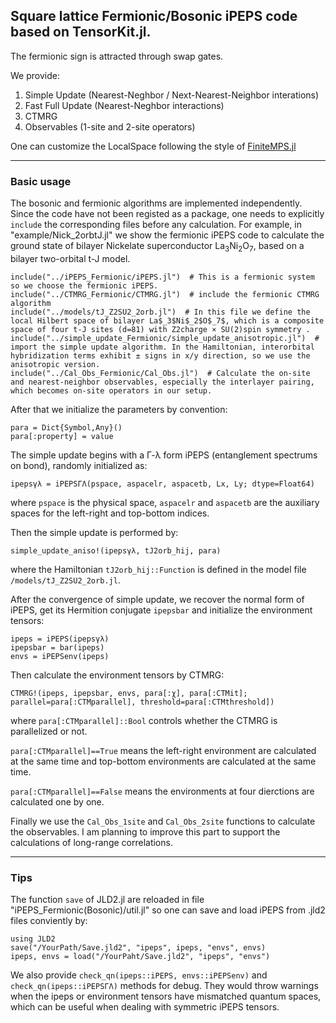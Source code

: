 ## Square lattice Fermionic/Bosonic iPEPS code based on TensorKit.jl.

The fermionic sign is attracted through swap gates.

We provide:
1. Simple Update (Nearest-Neghbor / Next-Nearest-Neighbor interations)
1. Fast Full Update (Nearest-Neghbor interactions)
1. CTMRG
1. Observables (1-site and 2-site operators)

One can customize the LocalSpace following the style of [FiniteMPS.jl](https://github.com/Qiaoyi-Li/FiniteMPS.jl)

***

### Basic usage
The bosonic and fermionic algorithms are implemented independently.
Since the code have not been registed as a package, one needs to explicitly `include` the corresponding files before any calculation.
For example, in "example/Nick_2orbtJ.jl" we show the fermionic iPEPS code to calculate the ground state of bilayer Nickelate superconductor La$_3$Ni$_2$O$_7$,
based on a bilayer two-orbital t-J model.

    include("../iPEPS_Fermionic/iPEPS.jl")  # This is a fermionic system so we choose the fermionic iPEPS.
    include("../CTMRG_Fermionic/CTMRG.jl")  # include the fermionic CTMRG algorithm
    include("../models/tJ_Z2SU2_2orb.jl")  # In this file we define the local Hilbert space of bilayer La$_3$Ni$_2$O$_7$, which is a composite space of four t-J sites (d=81) with Z2charge × SU(2)spin symmetry .
    include("../simple_update_Fermionic/simple_update_anisotropic.jl")  # import the simple update algorithm. In the Hamiltonian, interorbital hybridization terms exhibit ± signs in x/y direction, so we use the anisotropic version.
    include("../Cal_Obs_Fermionic/Cal_Obs.jl")  # Calculate the on-site and nearest-neighbor observables, especially the interlayer pairing, which becomes on-site operators in our setup.

After that we initialize the parameters by convention:

    para = Dict{Symbol,Any}()
    para[:property] = value

The simple update begins with a Γ-λ form iPEPS (entanglement spectrums on bond), randomly initialized as:

    ipepsγλ = iPEPSΓΛ(pspace, aspacelr, aspacetb, Lx, Ly; dtype=Float64)

where `pspace` is the physical space, `aspacelr` and `aspacetb` are the auxiliary spaces for the left-right and top-bottom indices.

Then the simple update is performed by:

    simple_update_aniso!(ipepsγλ, tJ2orb_hij, para)

where the Hamiltonian `tJ2orb_hij::Function` is defined in the model file `/models/tJ_Z2SU2_2orb.jl`.

After the convergence of simple update, we recover the normal form of iPEPS, get its Hermition conjugate `ipepsbar` and initialize the environment tensors:

    ipeps = iPEPS(ipepsγλ)
    ipepsbar = bar(ipeps)
    envs = iPEPSenv(ipeps)

Then calculate the environment tensors by CTMRG:

    CTMRG!(ipeps, ipepsbar, envs, para[:χ], para[:CTMit]; parallel=para[:CTMparallel], threshold=para[:CTMthreshold])

where `para[:CTMparallel]::Bool` controls whether the CTMRG is parallelized or not. 

`para[:CTMparallel]==True` means the left-right environment are calculated at the same time and top-bottom environments are calculated at the same time.

`para[:CTMparallel]==False` means the environments at four dierctions are calculated one by one.

Finally we use the `Cal_Obs_1site` and `Cal_Obs_2site` functions to calculate the observables. I am planning to improve this part to support the calculations of long-range correlations.

***

### Tips
The function `save` of JLD2.jl are reloaded in file "iPEPS_Fermionic(Bosonic)/util.jl" so one can save and load iPEPS from .jld2 files conviently by:

    using JLD2
    save("/YourPath/Save.jld2", "ipeps", ipeps, "envs", envs)
    ipeps, envs = load("/YourPaht/Save.jld2", "ipeps", "envs")

We also provide `check_qn(ipeps::iPEPS, envs::iPEPSenv)` and `check_qn(ipeps::iPEPSΓΛ)` methods for debug. They would throw warnings when the ipeps or environment tensors 
have mismatched quantum spaces, which can be useful when dealing with symmetric iPEPS tensors.

    
